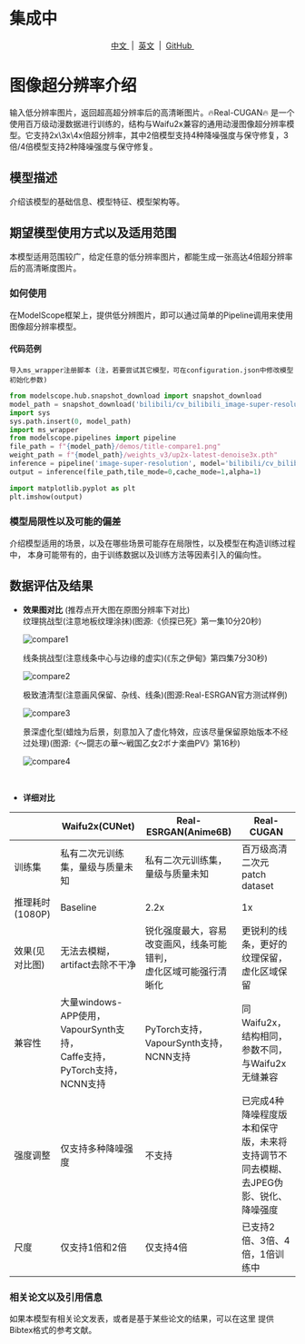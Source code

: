 
# 集成中
<p align="center">
         &nbsp<a href="https://github.com/bilibili/ailab/blob/main/Real-CUGAN/README.md">中文 </a>&nbsp| &nbsp<a href="https://github.com/bilibili/ailab/blob/main/Real-CUGAN/README_EN.md">英文</a>&nbsp | &nbsp<a href="https://github.com/bilibili/ailab">GitHub </a>&nbsp
</p>


# 图像超分辨率介绍

输入低分辨率图片，返回超高超分辨率后的高清晰图片。🔥Real-CUGAN🔥 是一个使用百万级动漫数据进行训练的，结构与Waifu2x兼容的通用动漫图像超分辨率模型。它支持2x\3x\4x倍超分辨率，其中2倍模型支持4种降噪强度与保守修复，3倍/4倍模型支持2种降噪强度与保守修复。

## 模型描述

介绍该模型的基础信息、模型特征、模型架构等。


## 期望模型使用方式以及适用范围

本模型适用范围较广，给定任意的低分辨率图片，都能生成一张高达4倍超分辨率后的高清晰度图片。

### 如何使用

在ModelScope框架上，提供低分辨图片，即可以通过简单的Pipeline调用来使用图像超分辨率模型。

#### 代码范例
`导入ms_wrapper注册脚本 (注，若要尝试其它模型，可在configuration.json中修改模型初始化参数)`
```python
from modelscope.hub.snapshot_download import snapshot_download
model_path = snapshot_download('bilibili/cv_bilibili_image-super-resolution', revision='v0.1')
import sys
sys.path.insert(0, model_path)
import ms_wrapper
from modelscope.pipelines import pipeline
file_path = f"{model_path}/demos/title-compare1.png"
weight_path = f"{model_path}/weights_v3/up2x-latest-denoise3x.pth"
inference = pipeline('image-super-resolution', model='bilibili/cv_bilibili_image-super-resolution', weight_path=weight_path, half=False) # GPU环境可以设置为True
output = inference(file_path,tile_mode=0,cache_mode=1,alpha=1)

import matplotlib.pyplot as plt
plt.imshow(output)

```

### 模型局限性以及可能的偏差

介绍模型适用的场景，以及在哪些场景可能存在局限性，以及模型在构造训练过程中， 本身可能带有的，由于训练数据以及训练方法等因素引入的偏向性。


## 数据评估及结果
 
- **效果图对比** (推荐点开大图在原图分辨率下对比)
  <br>
  纹理挑战型(注意地板纹理涂抹)(图源:《侦探已死》第一集10分20秒)
  
  ![compare1](demos/title-compare1.png)
  
  线条挑战型(注意线条中心与边缘的虚实)(《东之伊甸》第四集7分30秒)
  
  ![compare2](demos/compare2.png)
  
  极致渣清型(注意画风保留、杂线、线条)(图源:Real-ESRGAN官方测试样例)
  
  ![compare3](demos/compare3.png)
  
  景深虚化型(蜡烛为后景，刻意加入了虚化特效，应该尽量保留原始版本不经过处理)(图源:《～闘志の華～戦国乙女2ボナ楽曲PV》第16秒)
  
  ![compare4](demos/compare4.png)
  
  <br>
- **详细对比**

|                | Waifu2x(CUNet)                                               | Real-ESRGAN(Anime6B)                                         | Real-CUGAN                                              |
| -------------- | ------------------------------------------------------------ | ------------------------------------------------------------ | ------------------------------------------------------------ |
| 训练集         | 私有二次元训练集，量级与质量未知                             | 私有二次元训练集，量级与质量未知                             | 百万级高清二次元patch dataset                                |
| 推理耗时(1080P)    | Baseline                                                     | 2.2x                                                         | 1x                                                           |
| 效果(见对比图) | 无法去模糊，artifact去除不干净                               | 锐化强度最大，容易改变画风，线条可能错判，<br />虚化区域可能强行清晰化 | 更锐利的线条，更好的纹理保留，虚化区域保留                   |
| 兼容性         | 大量windows-APP使用，VapourSynth支持，<br />Caffe支持，PyTorch支持，NCNN支持 | PyTorch支持，VapourSynth支持，NCNN支持                       | 同Waifu2x，结构相同，参数不同，与Waifu2x无缝兼容             |
| 强度调整       | 仅支持多种降噪强度                                           | 不支持                                                       | 已完成4种降噪程度版本和保守版，未来将支持调节不同去模糊、<br />去JPEG伪影、锐化、降噪强度 |
| 尺度           | 仅支持1倍和2倍                                               | 仅支持4倍                                                    | 已支持2倍、3倍、4倍，1倍训练中              |



### 相关论文以及引用信息

如果本模型有相关论文发表，或者是基于某些论文的结果，可以在这里 提供Bibtex格式的参考文献。
